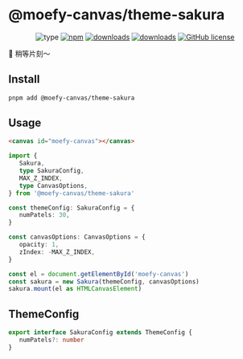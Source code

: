 # @moefy-canvas/theme-sakura <GitHubLink repo="moefyit/moefy-canvas" subpath="packages/theme-sakura" />

<p align="center">
   <img alt="type" src="https://img.shields.io/static/v1?label=type&message=background&color=green&style=for-the-badge" />
   <a href="https://www.npmjs.com/package/@moefy-canvas/theme-sakura" target="_blank"><img alt="npm" src="https://img.shields.io/npm/v/@moefy-canvas/theme-sakura.svg?style=for-the-badge&logo=npm"></a>
   <a href="https://www.npmjs.com/package/@moefy-canvas/theme-sakura" target="_blank"><img alt="downloads" src="https://img.shields.io/npm/dt/@moefy-canvas/theme-sakura.svg?style=for-the-badge"></a>
   <a href="https://www.npmjs.com/package/@moefy-canvas/theme-sakura" target="_blank"><img alt="downloads" src="https://img.shields.io/npm/dm/@moefy-canvas/theme-sakura.svg?style=for-the-badge"></a>
   <a href="https://github.com/moefyit/moefy-canvas/blob/main/LICENSE" target="_blank"><img alt="GitHub license" src="https://img.shields.io/github/license/moefyit/moefy-canvas?style=for-the-badge"></a>
</p>

:cherry_blossom: 稍等片刻～

## Install

```bash
pnpm add @moefy-canvas/theme-sakura
```

## Usage

```html
<canvas id="moefy-canvas"></canvas>
```

```ts
import {
   Sakura,
   type SakuraConfig,
   MAX_Z_INDEX,
   type CanvasOptions,
} from '@moefy-canvas/theme-sakura'

const themeConfig: SakuraConfig = {
   numPatels: 30,
}

const canvasOptions: CanvasOptions = {
   opacity: 1,
   zIndex: -MAX_Z_INDEX,
}

const el = document.getElementById('moefy-canvas')
const sakura = new Sakura(themeConfig, canvasOptions)
sakura.mount(el as HTMLCanvasElement)
```

## ThemeConfig

```ts
export interface SakuraConfig extends ThemeConfig {
   numPatels?: number
}
```

<Sakura />

